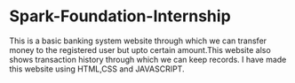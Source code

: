 # Spark-Foundation-Internship

This is a basic banking system website through which we can transfer money to the registered user but upto certain amount.This website also shows transaction history through which we can keep records.
I have made this website using HTML,CSS and JAVASCRIPT.
